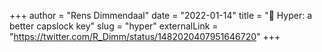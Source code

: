 +++
author = "Rens Dimmendaal"
date = "2022-01-14"
title = "🧵 Hyper: a better capslock key"
slug = "hyper"
externalLink = "https://twitter.com/R_Dimm/status/1482020407951646720"
+++
